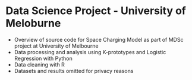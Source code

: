 # Data Science Project - University of Meloburne 

* Overview of source code for Space Charging Model as part of MDSc project at University of Melbourne
* Data processing and analysis using K-prototypes and Logistic Regression with Python
* Data cleaning with R
* Datasets and results omitted for privacy reasons


  

